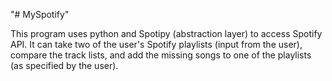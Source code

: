 "# MySpotify" 

This program uses python and Spotipy (abstraction layer) to access Spotify API. It can take two of the user's
Spotify playlists (input from the user), compare the track lists, and add the missing songs to one of the playlists (as
specified by the user).
